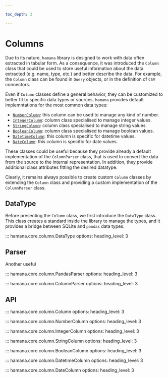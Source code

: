 ```yaml
---

toc_depth: 3

---
```

# Columns

Due to its nature, `hamana` library is designed to work with data often extracted in tabular form. As a consequence, it was introduced the `Column` class that could be used to store useful information about the data extracted (e.g. name, type, etc.) and better describe the data. For example, the `Column` class can be found in `Query` objects, or in the definition of `CSV` connectors.

Even if `Column` classes define a general behavior, they can be customized to better fit to specific data types or sources. `hamana` provides default implemntations for the most common data types:

- [`NumberColumn`](#hamana.core.column.NumberColumn): this column can be used to manage any kind of number.
- [`IntegerColumn`](#hamana.core.column.IntegerColumn): column class specialised to manage integer values.
- [`StringColumn`](#hamana.core.column.StringColumn): column class specialised to manage string values.
- [`BooleanColumn`](#hamana.core.column.BooleanColumn): column class specialised to manage boolean values.
- [`DatetimeColumn`](#hamana.core.column.DatetimeColumn): this column is specific for datetime values.
- [`DateColumn`](#hamana.core.column.DateColumn): this column is specific for date values.

These classes could be useful because they provide already a default implementation of the `ColumnParser` class, that is used to convert the data from the source to the internal representation. In addition, they provide additional class attributes fitting the desired datatype.

Clearly, it remains always possible to create custom `Column` classes by extending the `Column` class and providing a custom implementation of the `ColumnParser` class.

## DataType

Before presenting the `Column` class, we first introduce the `DataType` class. This class creates a standard inside the library to manage the types, and it provides a bridge between SQLite and `pandas` data types.

::: hamana.core.column.DataType
    options:
        heading_level: 3

## Parser

Another useful 

::: hamana.core.column.PandasParser
    options:
        heading_level: 3

::: hamana.core.column.ColumnParser
    options:
        heading_level: 3

## API

::: hamana.core.column.Column
    options:
        heading_level: 3

::: hamana.core.column.NumberColumn
    options:
        heading_level: 3

::: hamana.core.column.IntegerColumn
    options:
        heading_level: 3

::: hamana.core.column.StringColumn
    options:
        heading_level: 3

::: hamana.core.column.BooleanColumn
    options:
        heading_level: 3

::: hamana.core.column.DatetimeColumn
    options:
        heading_level: 3

::: hamana.core.column.DateColumn
    options:
        heading_level: 3
